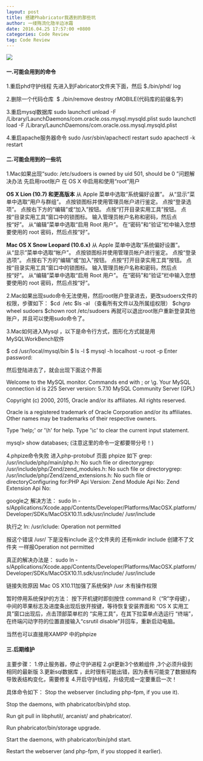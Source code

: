 ```yaml
---
layout: post
title: 搭建Phabricator我遇到的那些坑
author: 一缕殇流化隐半边冰霜
date: 2016.04.25 17:57:00 +0800
categories: Code Review
tag: Code Review
---
```

![](http://upload-images.jianshu.io/upload_images/1194012-8641ab1b36a28f69.png?imageMogr2/auto-orient/strip%7CimageView2/2/w/1240)


#### 一.可能会用到的命令
1.重启phd守护线程
先进入到Fabricator文件夹下面，然后 $./bin/phd/ log

2.删除一个代码仓库  $ ./bin/remove destroy rMOBILE(代码库的前缀名字)

3.重启mysql数据库
sudo launchctl unload -F /Library/LaunchDaemons/com.oracle.oss.mysql.mysqld.plist
sudo launchctl load -F /Library/LaunchDaemons/com.oracle.oss.mysql.mysqld.plist

4.重启apache服务器命令
sudo /usr/sbin/apachectl restart
sudo apachectl -k restart

#### 二.可能会用到的一些坑
1.Mac如果出现“sudo: /etc/sudoers is owned by uid 501, should be 0 ”问题解决办法
先启用root账户
在 OS X 中启用和使用“root”用户

**OS X Lion (10.7) 和更高版本**
从 Apple 菜单中选取“系统偏好设置”。
从“显示”菜单中选取“用户与群组”。
点按锁图标并使用管理员帐户进行鉴定。
点按“登录选项”。
点按右下方的“编辑”或“加入”按钮。
点按“打开目录实用工具”按钮。
点按“目录实用工具”窗口中的锁图标。
输入管理员帐户名称和密码，然后点按“好”。
从“编辑”菜单中选取“启用 Root 用户”。
在“密码”和“验证”栏中输入您想要使用的 root 密码，然后点按“好”。

**Mac OS X Snow Leopard (10.6.x)**
从 Apple 菜单中选取“系统偏好设置”。
从“显示”菜单中选取“帐户”。
点按锁图标并使用管理员帐户进行鉴定。
点按“登录选项”。
点按右下方的“编辑”或“加入”按钮。
点按“打开目录实用工具”按钮。
点按“目录实用工具”窗口中的锁图标。
输入管理员帐户名称和密码，然后点按“好”。
从“编辑”菜单中选取“启用 Root 用户”。
在“密码”和“验证”栏中输入您想要使用的 root 密码，然后点按“好”。

2.Mac如果出现sudo命令无法使用，然后root账户登录进去，更改sudoers文件的权限，步骤如下：
$cd  /etc
$ls -al （查看所有文件以及所属组权限）
$chgrp wheel sudoers
$chown root /etc/sudoers
再就可以退出root账户重新登录其他账户，并且可以使用sudo命令了。

3.Mac如何进入Mysql ，以下是命令行方式，图形化方式就是用MySQLWorkBench软件

$ cd /usr/local/mysql/bin
$ ls -l
$ mysql -h localhost -u root -p
Enter password:

然后登陆进去了，就会出现下面这个界面

Welcome to the MySQL monitor.  Commands end with ; or \g.
Your MySQL connection id is 225
Server version: 5.7.10 MySQL Community Server (GPL)

Copyright (c) 2000, 2015, Oracle and/or its affiliates. All rights reserved.

Oracle is a registered trademark of Oracle Corporation and/or its
affiliates. Other names may be trademarks of their respective
owners.

Type 'help;' or '\h' for help. Type '\c' to clear the current input statement.

mysql> show databases;   (注意这里的命令一定都要带分号！)

4.phpize命令失败
进入php-protobuf 页面 phpize 如下
grep: /usr/include/php/main/php.h: No such file or directorygrep: /usr/include/php/Zend/zend_modules.h: No such file or directorygrep: /usr/include/php/Zend/zend_extensions.h: No such file or directoryConfiguring for:PHP Api Version: Zend Module Api No: Zend Extension Api No:

google之
解决方法：
sudo ln -s/Applications/Xcode.app/Contents/Developer/Platforms/MacOSX.platform/Developer/SDKs/MacOSX10.11.sdk/usr/include/ /usr/include

执行之
ln: /usr/iclude: Operation not permitted

报这个错误
/usr/ 下是没有include 这个文件夹的
还有mkdir include 创建不了文件夹 一样报Operation not permitted

真正的解决办法是：
sudo ln -s/Applications/Xcode.app/Contents/Developer/Platforms/MacOSX.platform/Developer/SDKs/MacOSX10.11.sdk/usr/include/ /usr/include

链接失败原因 Mac OS X10.11加强了系统保护 /usr 木有操作权限

暂时停用系统保护的方法：
按下开机键时即刻按住 command R（“R”字母键），中间的苹果标志及进度条出现后放开按键，等待恢复安装界面和 “OS X 实用工具”窗口出现后，点击顶部菜单栏的 “实用工具”，在其下拉菜单点选运行 “终端”，在终端闪动字符的位置直接输入“csrutil disable”并回车，重新启动电脑。

当然也可以直接用XAMPP 中的phpize

#### 三.后期维护
主要步骤：
1.停止服务器，停止守护进程 
2.git更新3个依赖组件 ,3个必须升级到相同的最新版
3.更新sql数据库 ，此时很有可能出错，因为表有可能变了数据结构导致表结构变化，需要修复 
4.开启守护线程，升级完成一定要重启一次！

具体命令如下：
Stop the webserver (including php-fpm, if you use it).

Stop the daemons, with phabricator/bin/phd stop.

Run git pull in libphutil/, arcanist/ and phabricator/.

Run phabricator/bin/storage upgrade.

Start the daemons, with phabricator/bin/phd start.

Restart the webserver (and php-fpm, if you stopped it earlier).